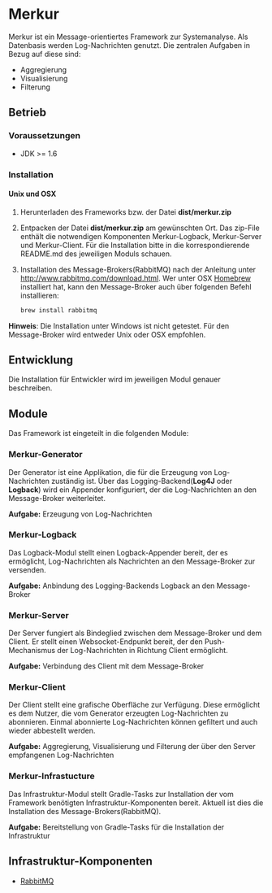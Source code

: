 # Merkur

Merkur ist ein Message-orientiertes Framework zur Systemanalyse. Als Datenbasis werden Log-Nachrichten genutzt. Die zentralen Aufgaben in Bezug auf diese sind:

- Aggregierung
- Visualisierung
- Filterung

## Betrieb

### Voraussetzungen

- JDK >= 1.6

### Installation

#### Unix und OSX

1. Herunterladen des Frameworks bzw. der Datei **dist/merkur.zip**
2. Entpacken der Datei **dist/merkur.zip** am gewünschten Ort. Das zip-File enthält die notwendigen Komponenten Merkur-Logback, Merkur-Server und Merkur-Client. Für die Installation bitte in die korrespondierende README.md des jeweiligen Moduls schauen.
3. Installation des Message-Brokers(RabbitMQ) nach der Anleitung unter http://www.rabbitmq.com/download.html. Wer unter OSX [Homebrew](http://http://brew.sh) installiert hat, kann den Message-Broker auch über folgenden Befehl installieren:

   ```bash
   brew install rabbitmq
   ```

**Hinweis**: Die Installation unter Windows ist nicht getestet. Für den Message-Broker wird entweder Unix oder OSX empfohlen.

## Entwicklung

Die Installation für Entwickler wird im jeweiligen Modul genauer beschreiben.

## Module

Das Framework ist eingeteilt in die folgenden Module:

### Merkur-Generator

Der Generator ist eine Applikation, die für die Erzeugung von Log-Nachrichten zuständig ist. Über das Logging-Backend(**Log4J** oder **Logback**) wird ein Appender konfiguriert, der die Log-Nachrichten an den Message-Broker weiterleitet.

**Aufgabe:** Erzeugung von Log-Nachrichten

### Merkur-Logback

Das Logback-Modul stellt einen Logback-Appender bereit, der es ermöglicht, Log-Nachrichten als Nachrichten an den Message-Broker zur versenden.

**Aufgabe:** Anbindung des Logging-Backends Logback an den Message-Broker 

### Merkur-Server

Der Server fungiert als Bindeglied zwischen dem Message-Broker und dem Client. Er stellt einen Websocket-Endpunkt bereit, der den Push-Mechanismus der Log-Nachrichten in Richtung Client ermöglicht.

**Aufgabe:** Verbindung des Client mit dem Message-Broker

### Merkur-Client

Der Client stellt eine grafische Oberfläche zur Verfügung. Diese ermöglicht es dem Nutzer, die vom Generator erzeugten Log-Nachrichten zu abonnieren. Einmal abonnierte Log-Nachrichten können gefiltert und auch wieder abbestellt werden.

**Aufgabe:** Aggregierung, Visualisierung und Filterung der über den Server empfangenen Log-Nachrichten

### Merkur-Infrastucture

Das Infrastruktur-Modul stellt Gradle-Tasks zur Installation der vom Framework benötigten Infrastruktur-Komponenten bereit. Aktuell ist dies die Installation des Message-Brokers(RabbitMQ).

**Aufgabe:** Bereitstellung von Gradle-Tasks für die Installation der Infrastruktur

## Infrastruktur-Komponenten

- [RabbitMQ](http://www.rabbitmq.com/)